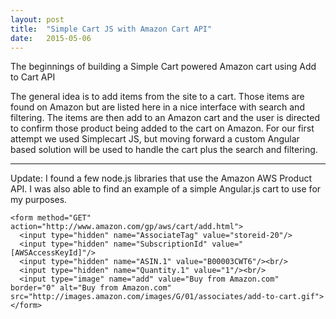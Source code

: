 ```yaml
---
layout: post
title:  "Simple Cart JS with Amazon Cart API"
date:   2015-05-06
---
```

The beginnings of building a Simple Cart powered Amazon cart using Add to Cart API

The general idea is to add items from the site to a cart. Those items are found on Amazon but are listed here in a nice interface with search and filtering. The items are then add to an Amazon cart and the user is directed to confirm those product being added to the cart on Amazon.
For our first attempt we used Simplecart JS, but moving forward a custom Angular based solution will be used to handle the cart plus the search and filtering.

<hr/>
Update:
I found a few node.js libraries that use the Amazon AWS Product API.
I was also able to find an example of a simple Angular.js cart to use for my purposes.


```
<form method="GET" action="http://www.amazon.com/gp/aws/cart/add.html">
  <input type="hidden" name="AssociateTag" value="storeid-20"/>
  <input type="hidden" name="SubscriptionId" value="[AWSAccessKeyId]"/>
  <input type="hidden" name="ASIN.1" value="B00003CWT6"/><br/>
  <input type="hidden" name="Quantity.1" value="1"/><br/>
  <input type="image" name="add" value="Buy from Amazon.com" border="0" alt="Buy from Amazon.com" src="http://images.amazon.com/images/G/01/associates/add-to-cart.gif">
</form> 
